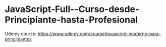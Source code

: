# JavaScript-Full--Curso-desde-Principiante-hasta-Profesional
Udemy course: https://www.udemy.com/course/javascript-moderno-para-principiantes
